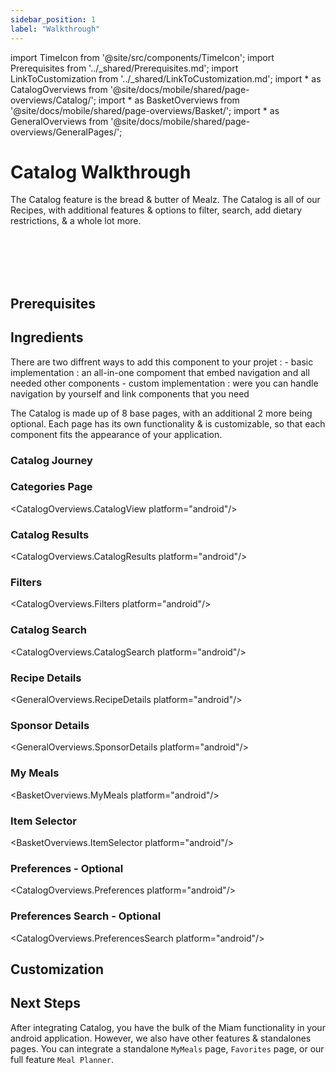 ```yaml
---
sidebar_position: 1
label: "Walkthrough"
---
```


import TimeIcon from '@site/src/components/TimeIcon';
import Prerequisites from '../_shared/Prerequisites.md';
import LinkToCustomization from '../_shared/LinkToCustomization.md';
import * as CatalogOverviews from '@site/docs/mobile/shared/page-overviews/Catalog/';
import * as BasketOverviews from '@site/docs/mobile/shared/page-overviews/Basket/';
import * as GeneralOverviews from '@site/docs/mobile/shared/page-overviews/GeneralPages/';

# Catalog Walkthrough

The Catalog feature is the bread & butter of Mealz. 
The Catalog is all of our Recipes, with additional features & options to filter, search, add dietary restrictions, & a whole lot more. 

<TimeIcon titleText="Time to read:" timeText="30 minutes" /><br />
<TimeIcon titleText="Time for base implementation:" timeText="2 hours" /><br />
<TimeIcon titleText="Time for custom implementation:" timeText="8 hours" /><br />
<TimeIcon titleText="Time for full customization:" timeText="2.5 weeks" /><br />

## Prerequisites
<Prerequisites />

## Ingredients

There are two diffrent ways to add this component to your projet : 
    - basic implementation : an all-in-one compoment that embed navigation and all needed other components
    - custom implementation : were you can handle navigation by yourself and link components that you need 

The Catalog is made up of 8 base pages, with an additional 2 more being optional. Each page has its own functionality & is customizable, so that each component fits the appearance of your application.

### Catalog Journey


### Categories Page
<CatalogOverviews.CatalogView platform="android"/>

### Catalog Results
<CatalogOverviews.CatalogResults platform="android"/>

### Filters
<CatalogOverviews.Filters platform="android"/>

### Catalog Search
<CatalogOverviews.CatalogSearch platform="android"/>

### Recipe Details
<GeneralOverviews.RecipeDetails platform="android"/>

### Sponsor Details
<GeneralOverviews.SponsorDetails platform="android"/>

### My Meals
<BasketOverviews.MyMeals platform="android"/>

### Item Selector
<BasketOverviews.ItemSelector platform="android"/>

### Preferences - Optional
<CatalogOverviews.Preferences platform="android"/>

### Preferences Search - Optional
<CatalogOverviews.PreferencesSearch platform="android"/>

[//]: # (## Steps)

[//]: # ()
[//]: # (### 1. Create Files & ViewControllers/Pages)

[//]: # (<Steps.CreateFiles />)

[//]: # ()
[//]: # (### 2. Implement CatalogView)

[//]: # (<Steps.ImplementCatalogView />)

[//]: # ()
[//]: # (### 3. Implement CatalogResults)

[//]: # (<Steps.ImplementCatalogResults />)

[//]: # ()
[//]: # (### 4. Implement Filters)

[//]: # (<SharedSteps.ImplementFilters />)

[//]: # ()
[//]: # (### 5. Implement CatalogSearch)

[//]: # (<Steps.ImplementCatalogSearch />)

[//]: # ()
[//]: # (### 6. Implement RecipeDetails)

[//]: # (<SharedSteps.ImplementRecipeDetails />)

[//]: # ()
[//]: # (### 7. Implement SponsorDetails)

[//]: # (<SharedSteps.ImplementSponsorDetails />)

[//]: # ()
[//]: # (### 8. Implement MyMeals)

[//]: # (<SharedSteps.ImplementMyMeals />)

[//]: # ()
[//]: # (### 9. Implement ItemSelector)

[//]: # (<SharedSteps.ImplementItemSelector />)

[//]: # ()
[//]: # (### 10. Implement Preferences - Optional)

[//]: # (<Steps.ImplementPreferences />)

[//]: # ()
[//]: # (### 11. Implement PreferencesSearch - Optional)

[//]: # (<Steps.ImplementPreferencesSearch />)

## Customization
<LinkToCustomization />

## Next Steps

After integrating Catalog, you have the bulk of the Miam functionality in your android application. 
However, we also have other features & standalones pages. 
You can integrate a standalone `MyMeals` page, `Favorites` page, or our full feature `Meal Planner`.
